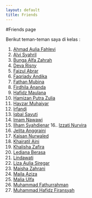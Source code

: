 ```yaml
---
layout: default
title: Friends
---
```


#Friends page  

Berikut teman-teman saya di kelas : 
1. [Ahmad Aulia Fahlevi](https://lepii1.github.io/)
2. [Alvi Syahril](https://alvi0syahril.github.io)
3. [Bunga Alfa Zahrah](https://bunga-hub.github.io/)
4. [Deva Risny](http://devarisny.github.io)
5. [Faizul Abrar](https://faizul-abrar.github.io/)
6. [Faqriady Andika](http://faqriyadiandika.github.io)
7. [Fathan Mubina](https://fathan-mubina.github.io/)
8. [Firdhila Ananda](https://firdhilaananda.github.io)
9. [Hafidz Maulana](https://hafidzmaulana28.github.io/)
10. [Hamizan Putra Zulia](https://hamizan18.github.io/)
11. [Hayzar Muhaiyar](https://hayzarmuhaiyar0101.github.io/)
12. [Irfandi](https://irfandi8.github.io/)
13. [Iqbal Sayuti](https://iqbalsayuti0.github.io/)
14. [Imam Nawawi](https://imamnawawi1c.github.io/)
15. [Ilham Syahdienar](https://ilhamdienar.github.io/)
16.. [Izzati Nurvira](https://izzati31.github.io/)
17. [Jelita Anggraini](https://jexiee99.github.io/)
18. [Kaisan Nurwaled](https://kaisan969.github.io/)
19. [Khairatil Aini](https://khairatilaini.github.io/)
20. [Khalisha Zafira](https://khalisha0zafira.github.io/)
21. [Lediana Berasa](https://ledianaberasa.github.io/)
22. [Lindawati](https://lindawati26.github.io/)
23. [Liza Aulia Siregar](https://lizaauliasiregar.github.io//)
24. [Maisha Zahrani](https://maishazahrani.github.io/)
25. [Maila Aziza](https://mailaazizaa.github.io/)
26. [Malia Ulfa](https://maliaulfa2.github.io/)
27. [Muhammad Fathurrahman](https://fyou00.github.io/")
18. [Muhammad Hafidz Firansyah](https://mhafidzfiransyah.github.io/)